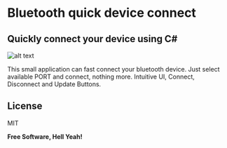 # Bluetooth quick device connect
## Quickly connect your device using C#
![alt text](https://i.ibb.co/k1m4dFC/image.png)

This small application can fast connect your bluetooth device. Just select available PORT and connect, nothing more. 
Intuitive UI, Connect, Disconnect and Update Buttons.


## License

MIT

**Free Software, Hell Yeah!**